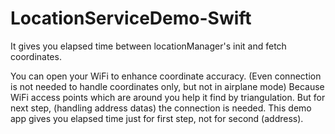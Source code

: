 # LocationServiceDemo-Swift
It gives you elapsed time between locationManager's init and fetch coordinates.

You can open your WiFi to enhance coordinate accuracy. (Even connection is not needed to handle coordinates only, but not in airplane mode) Because WiFi access points which are around you help it find by triangulation. But for next step, (handling address datas) the connection is needed. This demo app gives you elapsed time just for first step, not for second (address).
